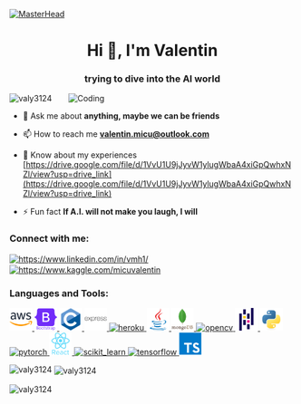 [![MasterHead](https://encrypted-tbn0.gstatic.com/images?q=tbn:ANd9GcSZAhXzL3pn_xRSCCI5dl7bFOxu2U0P-mdblw&s)](https://rishavchanda.io)




<h1 align="center">Hi 🫡, I'm Valentin</h1>
<h3 align="center">trying to dive into the AI world</h3>

<img align="right" alt="Coding" width="400" src="[https://giphy.com/explore/future-code](https://encrypted-tbn0.gstatic.com/images?q=tbn:ANd9GcSKGUlX1Fe8dIrSwsCsb09m46R6gVcvoDNO8w&s)">

<p align="left"> <img src="https://komarev.com/ghpvc/?username=valy3124&label=Profile%20views&color=0e75b6&style=flat" alt="valy3124" /> </p>

- 💬 Ask me about **anything, maybe we can be friends**

- 📫 How to reach me **valentin.micu@outlook.com**

- 📄 Know about my experiences [https://drive.google.com/file/d/1VvU1U9jJyvW1ylugWbaA4xiGpQwhxNZl/view?usp=drive_link](https://drive.google.com/file/d/1VvU1U9jJyvW1ylugWbaA4xiGpQwhxNZl/view?usp=drive_link)

- ⚡ Fun fact **If A.I. will not make you laugh, I will**

<h3 align="left">Connect with me:</h3>
<p align="left">
<a href="https://linkedin.com/in/https://www.linkedin.com/in/vmh1/" target="blank"><img align="center" src="https://raw.githubusercontent.com/rahuldkjain/github-profile-readme-generator/master/src/images/icons/Social/linked-in-alt.svg" alt="https://www.linkedin.com/in/vmh1/" height="30" width="40" /></a>
<a href="https://kaggle.com/https://www.kaggle.com/micuvalentin" target="blank"><img align="center" src="https://raw.githubusercontent.com/rahuldkjain/github-profile-readme-generator/master/src/images/icons/Social/kaggle.svg" alt="https://www.kaggle.com/micuvalentin" height="30" width="40" /></a>
</p>

<h3 align="left">Languages and Tools:</h3>
<p align="left"> <a href="https://aws.amazon.com" target="_blank" rel="noreferrer"> <img src="https://raw.githubusercontent.com/devicons/devicon/master/icons/amazonwebservices/amazonwebservices-original-wordmark.svg" alt="aws" width="40" height="40"/> </a> <a href="https://getbootstrap.com" target="_blank" rel="noreferrer"> <img src="https://raw.githubusercontent.com/devicons/devicon/master/icons/bootstrap/bootstrap-plain-wordmark.svg" alt="bootstrap" width="40" height="40"/> </a> <a href="https://www.cprogramming.com/" target="_blank" rel="noreferrer"> <img src="https://raw.githubusercontent.com/devicons/devicon/master/icons/c/c-original.svg" alt="c" width="40" height="40"/> </a> <a href="https://expressjs.com" target="_blank" rel="noreferrer"> <img src="https://raw.githubusercontent.com/devicons/devicon/master/icons/express/express-original-wordmark.svg" alt="express" width="40" height="40"/> </a> <a href="https://heroku.com" target="_blank" rel="noreferrer"> <img src="https://www.vectorlogo.zone/logos/heroku/heroku-icon.svg" alt="heroku" width="40" height="40"/> </a> <a href="https://www.java.com" target="_blank" rel="noreferrer"> <img src="https://raw.githubusercontent.com/devicons/devicon/master/icons/java/java-original.svg" alt="java" width="40" height="40"/> </a> <a href="https://www.mongodb.com/" target="_blank" rel="noreferrer"> <img src="https://raw.githubusercontent.com/devicons/devicon/master/icons/mongodb/mongodb-original-wordmark.svg" alt="mongodb" width="40" height="40"/> </a> <a href="https://opencv.org/" target="_blank" rel="noreferrer"> <img src="https://www.vectorlogo.zone/logos/opencv/opencv-icon.svg" alt="opencv" width="40" height="40"/> </a> <a href="https://pandas.pydata.org/" target="_blank" rel="noreferrer"> <img src="https://raw.githubusercontent.com/devicons/devicon/2ae2a900d2f041da66e950e4d48052658d850630/icons/pandas/pandas-original.svg" alt="pandas" width="40" height="40"/> </a> <a href="https://www.python.org" target="_blank" rel="noreferrer"> <img src="https://raw.githubusercontent.com/devicons/devicon/master/icons/python/python-original.svg" alt="python" width="40" height="40"/> </a> <a href="https://pytorch.org/" target="_blank" rel="noreferrer"> <img src="https://www.vectorlogo.zone/logos/pytorch/pytorch-icon.svg" alt="pytorch" width="40" height="40"/> </a> <a href="https://reactjs.org/" target="_blank" rel="noreferrer"> <img src="https://raw.githubusercontent.com/devicons/devicon/master/icons/react/react-original-wordmark.svg" alt="react" width="40" height="40"/> </a> <a href="https://scikit-learn.org/" target="_blank" rel="noreferrer"> <img src="https://upload.wikimedia.org/wikipedia/commons/0/05/Scikit_learn_logo_small.svg" alt="scikit_learn" width="40" height="40"/> </a> <a href="https://www.tensorflow.org" target="_blank" rel="noreferrer"> <img src="https://www.vectorlogo.zone/logos/tensorflow/tensorflow-icon.svg" alt="tensorflow" width="40" height="40"/> </a> <a href="https://www.typescriptlang.org/" target="_blank" rel="noreferrer"> <img src="https://raw.githubusercontent.com/devicons/devicon/master/icons/typescript/typescript-original.svg" alt="typescript" width="40" height="40"/> </a> </p>

<p><img align="left" src="https://github-readme-stats.vercel.app/api/top-langs?username=valy3124&show_icons=true&locale=en&layout=compact" alt="valy3124" /></p>

<p>&nbsp;<img align="center" src="https://github-readme-stats.vercel.app/api?username=valy3124&show_icons=true&locale=en" alt="valy3124" /></p>

<p><img align="center" src="https://github-readme-streak-stats.herokuapp.com/?user=valy3124&" alt="valy3124" /></p>

